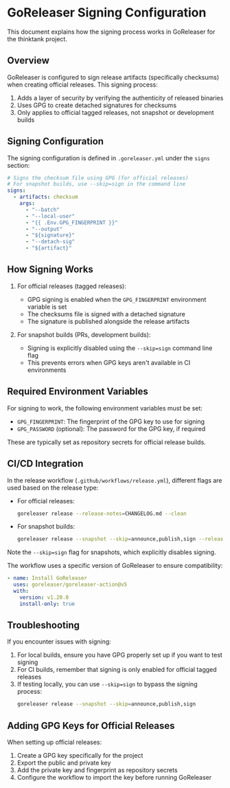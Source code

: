 # GoReleaser Signing Configuration

This document explains how the signing process works in GoReleaser for the thinktank project.

## Overview

GoReleaser is configured to sign release artifacts (specifically checksums) when creating official releases. This signing process:

1. Adds a layer of security by verifying the authenticity of released binaries
2. Uses GPG to create detached signatures for checksums
3. Only applies to official tagged releases, not snapshot or development builds

## Signing Configuration

The signing configuration is defined in `.goreleaser.yml` under the `signs` section:

```yaml
# Signs the checksum file using GPG (for official releases)
# For snapshot builds, use --skip=sign in the command line
signs:
  - artifacts: checksum
    args:
      - "--batch"
      - "--local-user"
      - "{{ .Env.GPG_FINGERPRINT }}"
      - "--output"
      - "${signature}"
      - "--detach-sig"
      - "${artifact}"
```

## How Signing Works

1. For official releases (tagged releases):
   - GPG signing is enabled when the `GPG_FINGERPRINT` environment variable is set
   - The checksums file is signed with a detached signature
   - The signature is published alongside the release artifacts

2. For snapshot builds (PRs, development builds):
   - Signing is explicitly disabled using the `--skip=sign` command line flag
   - This prevents errors when GPG keys aren't available in CI environments

## Required Environment Variables

For signing to work, the following environment variables must be set:

- `GPG_FINGERPRINT`: The fingerprint of the GPG key to use for signing
- `GPG_PASSWORD` (optional): The password for the GPG key, if required

These are typically set as repository secrets for official release builds.

## CI/CD Integration

In the release workflow (`.github/workflows/release.yml`), different flags are used based on the release type:

- For official releases:
  ```bash
  goreleaser release --release-notes=CHANGELOG.md --clean
  ```

- For snapshot builds:
  ```bash
  goreleaser release --snapshot --skip=announce,publish,sign --release-notes=CHANGELOG.md --clean
  ```

Note the `--skip=sign` flag for snapshots, which explicitly disables signing.

The workflow uses a specific version of GoReleaser to ensure compatibility:

```yaml
- name: Install GoReleaser
  uses: goreleaser/goreleaser-action@v5
  with:
    version: v1.20.0
    install-only: true
```

## Troubleshooting

If you encounter issues with signing:

1. For local builds, ensure you have GPG properly set up if you want to test signing
2. For CI builds, remember that signing is only enabled for official tagged releases
3. If testing locally, you can use `--skip=sign` to bypass the signing process:
   ```bash
   goreleaser release --snapshot --skip=announce,publish,sign
   ```

## Adding GPG Keys for Official Releases

When setting up official releases:

1. Create a GPG key specifically for the project
2. Export the public and private key
3. Add the private key and fingerprint as repository secrets
4. Configure the workflow to import the key before running GoReleaser
